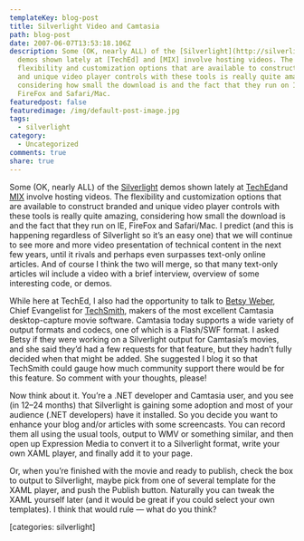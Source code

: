 ```yaml
---
templateKey: blog-post
title: Silverlight Video and Camtasia
path: blog-post
date: 2007-06-07T13:53:18.106Z
description: Some (OK, nearly ALL) of the [Silverlight](http://silverlight.net/)
  demos shown lately at [TechEd] and [MIX] involve hosting videos. The
  flexibility and customization options that are available to construct branded
  and unique video player controls with these tools is really quite amazing,
  considering how small the download is and the fact that they run on IE,
  FireFox and Safari/Mac.
featuredpost: false
featuredimage: /img/default-post-image.jpg
tags:
  - silverlight
category:
  - Uncategorized
comments: true
share: true
---
```

<!--StartFragment-->

Some (OK, nearly ALL) of the [Silverlight](http://silverlight.net/) demos shown lately at [TechEd](http://www.microsoft.com/events/teched2007/default.mspx)and [MIX](http://visitmix.com/) involve hosting videos. The flexibility and customization options that are available to construct branded and unique video player controls with these tools is really quite amazing, considering how small the download is and the fact that they run on IE, FireFox and Safari/Mac. I predict (and this is happening regardless of Silverlight so it’s an easy one) that we will continue to see more and more video presentation of technical content in the next few years, until it rivals and perhaps even surpasses text-only online articles. And of course I think the two will merge, so that many text-only articles wil include a video with a brief interview, overview of some interesting code, or demos.

While here at TechEd, I also had the opportunity to talk to [Betsy Weber](http://www.techsmith.com/community/bloghome.asp), Chief Evangelist for [TechSmith](http://techsmith.com/), makers of the most excellent Camtasia desktop-capture movie software. Camtasia today supports a wide variety of output formats and codecs, one of which is a Flash/SWF format. I asked Betsy if they were working on a Silverlight output for Camtasia’s movies, and she said they’d had a few requests for that feature, but they hadn’t fully decided when that might be added. She suggested I blog it so that TechSmith could gauge how much community support there would be for this feature. So comment with your thoughts, please!

Now think about it. You’re a .NET developer and Camtasia user, and you see (in 12–24 months) that Silverlight is gaining some adoption and most of your audience (.NET developers) have it installed. So you decide you want to enhance your blog and/or articles with some screencasts. You can record them all using the usual tools, output to WMV or something similar, and then open up Expression Media to convert it to a Silverlight format, write your own XAML player, and finally add it to your page.

Or, when you’re finished with the movie and ready to publish, check the box to output to Silverlight, maybe pick from one of several template for the XAML player, and push the Publish button. Naturally you can tweak the XAML yourself later (and it would be great if you could select your own templates). I think that would rule — what do you think?

\[categories: silverlight]

<!--EndFragment-->